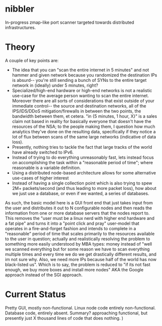 nibbler
=======

In-progress zmap-like port scanner targeted towards distributed infrastructures.

Theory
======

A couple of key points are:
- The idea that you can "scan the entire internet in 5 minutes" and not hammer and given network because you randomized
  the destination IPs is absurd-- you're still sending a bunch of SYNs to the entire target network in (ideally) under 
  5 minutes, right?
- Specialized/high-end hardware or high-end networks is not a realistic use-case for the average person wanting to scan
  the entire internet. Moreover there are all sorts of considerations that exist outside of your immediate control-- the
  source and destination networks, all of the IPS/IDS/DDoS mitigation/firewalls in between the two points, the bandwidth
  between them, et cetera. "in {5 minutes, 1 hour, X}" is a sales claim not based in reality for basically everyone that
  doesn't have the resources of the NSA; to the people making them, I question how much analytics they've done on the 
  resulting data, specifically if they notice a lot of flux between scans of the same large networks (indicative of 
  data loss).
- Presently, nothing tries to tackle the fact that large tracks of the world have already switched to IPv6.
- Instead of trying to do everything unreasonably fast, lets instead focus on accomplishing the task within a 
  "reasonable period of time"; where reasonable is a variable definition.
- Using a distributed node-based architecture allows for some alternative use-cases of higher interest
- Instead of having a single collection point which is also trying to spew 2M+ packets/second (and thus leading to more 
  packet loss), how about we just use a database, or even if we wanted, a series of databases.

As such, the basic model here is a GUI front end that just takes input from the user and distributes it out to N configurable
nodes and then reads the information from one or more database servers that the nodes report to. This removes the "user must 
be a linux nerd with higher end hardware and a fat pipe" and turns it into a "point click and pray" user-model that operates 
in a fire-and-forget fashion and intends to complete in a "reasonable" period of time that scales primarily to the resources
available to the user in question; actually and realistically resolving the problem to something more easily understood by
MBA types: money instead of "well we scanned everything but for some reason we have to scan everything multiple times and 
every time we do we get drastically different results, and im not sure why. Also, we need more IPs because half of the 
world has now black-listed us". Which is to say, the problem is reduced to "if its not fast enough, we buy more boxes and
install more nodes" AKA the Google approach instead of the SGI approach.

Current Status
==============

Pretty GUI, mostly non-functional.
Linux node code entirely non-functional.
Database code, entirely absent.
Summary? approaching functional, but presently just X thousand lines of code that does nothing. )

